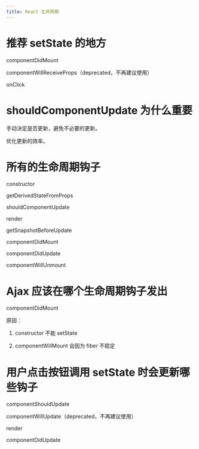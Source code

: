 ```yaml
---
title: React 生命周期
---
```


# 推荐 setState 的地方

componentDidMount

componentWillReceiveProps（deprecated，不再建议使用）

onClick

# shouldComponentUpdate 为什么重要

手动决定是否更新，避免不必要的更新。

优化更新的效率。

# 所有的生命周期钩子

constructor

getDerivedStateFromProps

shouldComponentUpdate

render

getSnapshotBeforeUpdate

componentDidMount

componentDidUpdate

componentWillUnmount

# Ajax 应该在哪个生命周期钩子发出

componentDidMount

原因：

1. constructor 不能 setState 

2. componentWillMount 会因为 fiber 不稳定

# 用户点击按钮调用 setState 时会更新哪些钩子

componentShouldUpdate

componentWillUpdate（deprecated，不再建议使用）

render

componentDidUpdate